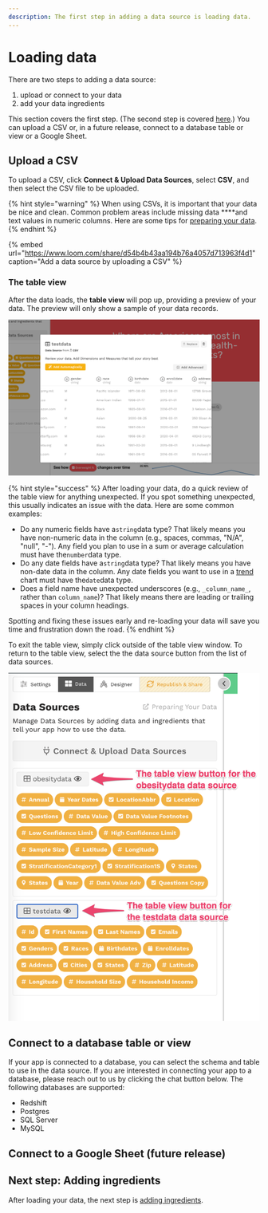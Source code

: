 ```yaml
---
description: The first step in adding a data source is loading data.
---
```


# Loading data

There are two steps to adding a data source: 

1. upload or connect to your data
2. add your data ingredients

This section covers the first step. \(The second step is covered [here](adding-ingredients/).\) You can upload a CSV or, in a future release, connect to a database table or view or a Google Sheet.

## Upload a CSV

To upload a CSV, click **Connect & Upload Data Sources**, select **CSV**, and then select the CSV file to be uploaded. 

{% hint style="warning" %}
When using CSVs, it is important that your data be nice and clean. Common problem areas include missing data ****and text values in numeric columns. Here are some tips for [preparing your data](../design-tips/preparing-your-data.md). 
{% endhint %}

{% embed url="https://www.loom.com/share/d54b4b43aa194b76a4057d713963f4d1" caption="Add a data source by uploading a CSV" %}

### The table view

After the data loads, the **table view** will pop up, providing a preview of your data. The preview will only show a sample of your data records.  

![After the data is loaded, the table view will pop up](../../.gitbook/assets/image%20%2888%29.png)

{% hint style="success" %}
After loading your data, do a quick review of the table view for anything unexpected. If you spot something unexpected, this usually indicates an issue with the data. Here are some common examples:

* Do any numeric fields have a`string`data type? That likely means you have non-numeric data in the column \(e.g., spaces, commas, "N/A", "null", "-"\). Any field you plan to use in a sum or average calculation must have the`number`data type. 
* Do any date fields have a`string`data type? That likely means you have non-date data in the column. Any date fields you want to use in a [trend](../story-designer/charts/trend.md) chart must have the`date`data type. 
* Does a field name have unexpected underscores \(e.g., `_column_name_`, rather than `column_name`\)? That likely means there are leading or trailing spaces in your column headings.

Spotting and fixing these issues early and re-loading your data will save you time and frustration down the road. 
{% endhint %}

To exit the table view, simply click outside of the table view window. To return to the table view, select the the data source button from the list of data sources.

![Click the table view button to access the table view](../../.gitbook/assets/image%20%2879%29.png)

## Connect to a database table or view

If your app is connected to a database, you can select the schema and table to use in the data source. If you are interested in connecting your app to a database, please reach out to us by clicking the chat button below. The following databases are supported:

* Redshift
* Postgres
* SQL Server
* MySQL

## Connect to a Google Sheet \(future release\)

## Next step: Adding ingredients

After loading your data, the next step is [adding ingredients](adding-ingredients/). 

